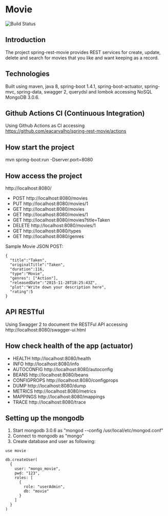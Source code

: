 # Movie

![Build Status](https://github.com/eacarvalho/spring-rest-movie/actions/workflows/github-actions-movie.yml/badge.svg?branch=spring-boot-2-6)

## Introduction 
The project spring-rest-movie provides REST services for create, update, delete and search for movies that you like and want keeping as a record.

## Technologies
Built using maven, java 8, spring-boot 1.4.1, spring-boot-actuator, spring-mvc, spring-data, swagger 2, querydsl and lombok accessing NoSQL MongoDB 3.0.6. 

## Github Actions CI (Continuous Integration)
Using Github Actions as CI accessing https://github.com/eacarvalho/spring-rest-movie/actions

## How start the project
mvn spring-boot:run -Dserver.port=8080

## How access the project
http://localhost:8080/

- POST    http://localhost:8080/movies
- PUT     http://localhost:8080/movies/1
- GET     http://localhost:8080/movies
- GET     http://localhost:8080/movies/1
- GET     http://localhost:8080/movies?title=Taken
- DELETE  http://localhost:8080/movies/1
- GET     http://localhost:8080/types
- GET     http://localhost:8080/genres

Sample Movie JSON POST:

```
{
  "title":"Taken",
  "originalTitle":"Taken",
  "duration":116,
  "type":"Movie",
  "genres": ["Action"],
  "releasedDate":"2015-11-28T18:25:43Z",
  "plot":"Write down your description here",
  "rating":5
}
```

## API RESTful
Using Swagger 2 to document the RESTFul API accessing http://localhost:8080/swagger-ui.html

## How check health of the app (actuator)
- HEALTH      http://localhost:8080/health
- INFO        http://localhost:8080/info
- AUTOCONFIG  http://localhost:8080/autoconfig
- BEANS       http://localhost:8080/beans
- CONFIGPROPS http://localhost:8080/configprops
- DUMP        http://localhost:8080/dump
- METRICS     http://localhost:8080/metrics
- MAPPINGS    http://localhost:8080/mappings
- TRACE       http://localhost:8080/trace 

## Setting up the mongodb
1. Start mongodb 3.0.6 as "mongod --config /usr/local/etc/mongod.conf"
2. Connect to mongodb as "mongo"
3. Create database and user as following:

```
use movie

db.createUser(
  {
    user: "mongo_movie",
    pwd: "123",
    roles: [
      {
        role: "userAdmin",
        db: "movie"
      }
    ]
  }
)
```
